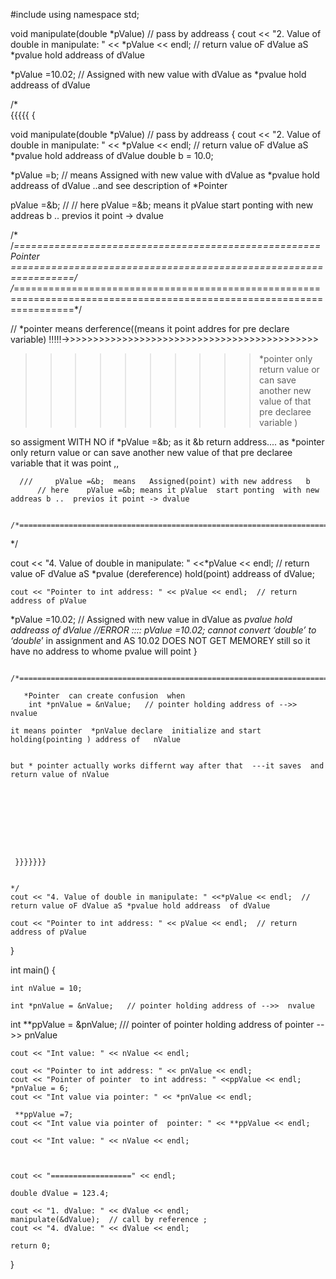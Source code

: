     
#include <iostream>
using namespace std;

void manipulate(double *pValue)  // pass by addreass 
{
	cout << "2. Value of double in manipulate: " << *pValue << endl;  // return value oF dValue aS *pvalue hold addreass  of dValue
  

   *pValue =10.02;  // Assigned with new value with dValue   as   *pvalue hold addreass  of dValue
     
  /*   
    {{{{{ {

void manipulate(double *pValue)  // pass by addreass 
{
	cout << "2. Value of double in manipulate: " << *pValue << endl;  // return value oF dValue aS *pvalue hold addreass  of dValue
  double b = 10.0;

  *pValue =b; // means   Assigned with new value with dValue    as   *pvalue hold addreass  of dValue  ..and see description of *Pointer
  
  
  pValue =&b; //  // here    pValue =&b; means it pValue  start ponting  with new addreas b ..  previos it point -> dvalue
    
/* 
/*=====================================================  *Pointer    =================================================================*/
/*======================================================================================================================*/




// *pointer  means derference((means it point  addres    for pre declare variable) !!!!!->>>>>>>>>>>>>>>>>>>>>>>>>>>>>>>>>>>>>>>>>>>>
  >>>>>>>>>>*pointer   only return value  or can   save another  new   value  of that pre declaree variable  )
  
  
  so  assigment  WITH NO if   *pValue =&b; as it &b return address.... as *pointer only return value  or can   save another  new   value  of that pre declaree variable that it was point ,,
  
      
      ///     pValue =&b;  means   Assigned(point) with new address   b   
          // here    pValue =&b; means it pValue  start ponting  with new addreas b ..  previos it point -> dvalue
   
     /*======================================================================================================================*/
   
   
  */ 
   
   
   
   
   cout << "4. Value of double in manipulate: " <<*pValue << endl;  // return value oF dValue aS *pvalue (dereference) hold(point) addreass  of dValue;
    	
	cout << "Pointer to int address: " << pValue << endl;  // return address of pValue 
    
   *pValue =10.02;  // Assigned with new value in dValue   as   *pvalue hold addreass  of dValue 
  //ERROR ::::  pValue =10.02;      cannot convert ‘double’ to ‘double*’ in assignment     and AS 10.02 DOES NOT   GET MEMOREY  still so it have no address to whome pvalue will point 
}     
     
     
     
     
     /*======================================================================================================================*/
     
       *Pointer  can create confusion  when 
       	int *pnValue = &nValue;   // pointer holding address of -->>  nvalue
	
	it means pointer  *pnValue declare  initialize and start holding(pointing ) address of   nValue
	
	
	but * pointer actually works differnt way after that  ---it saves  and return value of nValue 
     
     
     
     
     
     
     
     
     
     }}}}}}}
     
     
    */ 
   	cout << "4. Value of double in manipulate: " <<*pValue << endl;  // return value oF dValue aS *pvalue hold addreass  of dValue
    	
	cout << "Pointer to int address: " << pValue << endl;  // return address of pValue 
    
    
}

int main() {

	int nValue = 10;
    
	int *pnValue = &nValue;   // pointer holding address of -->>  nvalue
 
   int **ppValue = &pnValue;   /// pointer of pointer holding address of pointer -->> pnValue
   
     
     
	 


	cout << "Int value: " << nValue << endl;
	
	cout << "Pointer to int address: " << pnValue << endl;
	cout << "Pointer of pointer  to int address: " <<ppValue << endl;
	*pnValue = 6;
	cout << "Int value via pointer: " << *pnValue << endl;
     
     **ppValue =7;
    cout << "Int value via pointer of  pointer: " << **ppValue << endl;
	
	cout << "Int value: " << nValue << endl;
	

	
	cout << "==================" << endl;

	double dValue = 123.4;

	cout << "1. dValue: " << dValue << endl;
	manipulate(&dValue);  // call by reference ;  
	cout << "4. dValue: " << dValue << endl;

	return 0;
}
